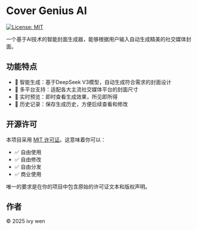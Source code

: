 # Cover Genius AI

[![License: MIT](https://img.shields.io/badge/License-MIT-yellow.svg)](https://opensource.org/licenses/MIT)

一个基于AI技术的智能封面生成器，能够根据用户输入自动生成精美的社交媒体封面。

## 功能特点

- 🎨 智能生成：基于DeepSeek V3模型，自动生成符合需求的封面设计
- 🎯 多平台支持：适配各大主流社交媒体平台的封面尺寸
- 💫 实时预览：即时查看生成效果，所见即所得
- 🔄 历史记录：保存生成历史，方便后续查看和修改

## 开源许可

本项目采用 [MIT 许可证](LICENSE)。这意味着你可以：

- ✅ 自由使用
- ✅ 自由修改
- ✅ 自由分发
- ✅ 商业使用

唯一的要求是在你的项目中包含原始的许可证文本和版权声明。

## 作者

© 2025 ivy wen

